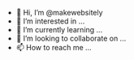 - 👋 Hi, I’m @makewebsitely
- 👀 I’m interested in ...
- 🌱 I’m currently learning ...
- 💞️ I’m looking to collaborate on ...
- 📫 How to reach me ...

<!---
makewebsitely/makewebsitely is a ✨ special ✨ repository because its `README.md` (this file) appears on your GitHub profile.
You can click the Preview link to take a look at your changes.
--->

